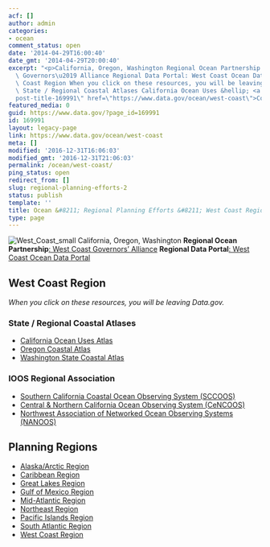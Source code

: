 ```yaml
---
acf: []
author: admin
categories:
- ocean
comment_status: open
date: '2014-04-29T16:00:40'
date_gmt: '2014-04-29T20:00:40'
excerpt: "<p>California, Oregon, Washington Regional Ocean Partnership: West Coast\
  \ Governors\u2019 Alliance Regional Data Portal: West Coast Ocean Data Portal West\
  \ Coast Region When you click on these resources, you will be leaving Data.gov.\
  \ State / Regional Coastal Atlases California Ocean Uses &hellip; <a aria-describedby=\"\
  post-title-169991\" href=\"https://www.data.gov/ocean/west-coast\">Continued</a></p>\n"
featured_media: 0
guid: https://www.data.gov/?page_id=169991
id: 169991
layout: legacy-page
link: https://www.data.gov/ocean/west-coast
meta: []
modified: '2016-12-31T16:06:03'
modified_gmt: '2016-12-31T21:06:03'
permalink: /ocean/west-coast/
ping_status: open
redirect_from: []
slug: regional-planning-efforts-2
status: publish
template: ''
title: Ocean &#8211; Regional Planning Efforts &#8211; West Coast Region
type: page
---
```




![West_Coast_small](https://s3.amazonaws.com/bsp-ocsit-prod-east-appdata/datagov/wordpress/2014/04/West_Coast_small.jpg)
California, Oregon, Washington
**Regional Ocean Partnership**[: West Coast Governors’ Alliance](http://www.westcoastoceans.org/)
**Regional Data Portal**[: West Coast Ocean Data Portal](http://portal.westcoastoceans.org/) 



West Coast Region
-----------------



*When you click on these resources, you will be leaving Data.gov.*


### State / Regional Coastal Atlases



* [California Ocean Uses Atlas](http://marineprotectedareas.noaa.gov/dataanalysis/atlas_ca/welcome.html "California Ocean Uses Atlas")
* [Oregon Coastal Atlas](http://www.coastalatlas.net/)
* [Washington State Coastal Atlas](https://fortress.wa.gov/ecy/coastalatlas/)



### IOOS Regional Association



* [Southern California Coastal Ocean Observing System (SCCOOS)](http://www.sccoos.org/)
* [Central & Northern California Ocean Observing System (CeNCOOS)](http://www.cencoos.org/)
* [Northwest Association of Networked Ocean Observing Systems (NANOOS)](http://www.nanoos.org/)










Planning Regions
----------------




* [Alaska/Arctic Region](/ocean/page/regional-planning/alaska-arctic "Permanent Link to Alaska/Arctic Region")
* [Caribbean Region](/ocean/page/regional-planning/caribbean "Permanent Link to Caribbean Region")
* [Great Lakes Region](/ocean/page/regional-planning/great-lakes "Permanent Link to Great Lakes Region")
* [Gulf of Mexico Region](/ocean/page/regional-planning/gulf-of-mexico "Permanent Link to Gulf of Mexico Region")
* [Mid-Atlantic Region](/ocean/page/regional-planning/mid-atlantic "Permanent Link to Mid-Atlantic Region")
* [Northeast Region](/ocean/page/regional-planning/northeast "Permanent Link to Northeast Region")
* [Pacific Islands Region](/ocean/page/regional-planning/pacific-islands "Permanent Link to Pacific Islands Region")
* [South Atlantic Region](/ocean/page/regional-planning/south-atlantic "Permanent Link to South Atlantic Region")
* [West Coast Region](/ocean/page/regional-planning/west-coast "Permanent Link to West Coast Region")









